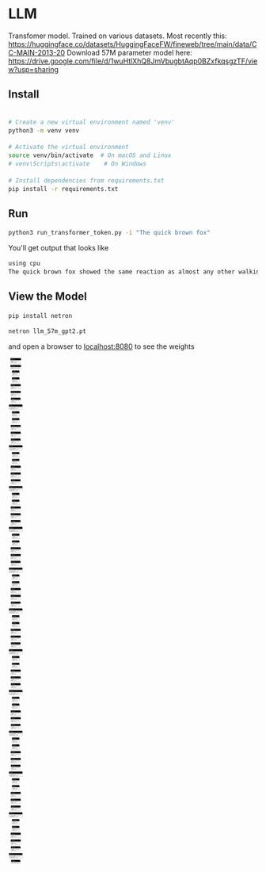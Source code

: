 # LLM
Transfomer model. Trained on various datasets. Most recently this: https://huggingface.co/datasets/HuggingFaceFW/fineweb/tree/main/data/CC-MAIN-2013-20
Download 57M parameter model here: https://drive.google.com/file/d/1wuHtlXhQ8JmVbugbtAqp0BZxfkqsgzTF/view?usp=sharing


## Install

```sh

# Create a new virtual environment named 'venv'
python3 -m venv venv

# Activate the virtual environment
source venv/bin/activate  # On macOS and Linux
# venv\Scripts\activate    # On Windows

# Install dependencies from requirements.txt
pip install -r requirements.txt


```


## Run

```sh
python3 run_transformer_token.py -i "The quick brown fox"
```

You'll get output that looks like

```txt
using cpu
The quick brown fox showed the same reaction as almost any other walking cat (Dig:????????) On his next step
```

## View the Model

```sh
pip install netron
```

```sh
netron llm_57m_gpt2.pt
```

and open a browser to [localhost:8080](http://localhost:8080) to see the weights

![Model weights](./llm_57m_gpt2.pt.png)


